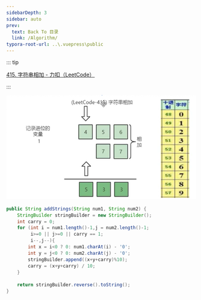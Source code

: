 ```yaml
---
sidebarDepth: 3
sidebar: auto
prev:
  text: Back To 目录
  link: /Algorithm/
typora-root-url: ..\.vuepress\public
---
```




::: tip

[415. 字符串相加 - 力扣（LeetCode）](https://leetcode.cn/problems/add-strings/)

:::



![image-20220814235259983](/images/algorithm/image-20220814235259983.png)

```java
public String addStrings(String num1, String num2) {
    StringBuilder stringBuilder = new StringBuilder();
    int carry = 0;
    for (int i = num1.length()-1,j = num2.length()-1;
         i>=0 || j>=0 || carry == 1;
         i--,j--){
        int x = i<0 ? 0: num1.charAt(i) - '0';
        int y = j<0 ? 0: num2.charAt(j) - '0';
        stringBuilder.append((x+y+carry)%10);
        carry = (x+y+carry) / 10;
    }

    return stringBuilder.reverse().toString();
}
```

